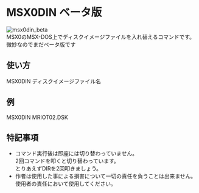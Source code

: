 # MSX0DIN ベータ版
![msx0din_beta](https://github.com/chikuwa-empire/msx0-iot/assets/124578804/cf5d61ef-76e0-4ed0-afdc-a1e733e37f15)<br>
MSX0のMSX-DOS上でディスクイメージファイルを入れ替えるコマンドです。<br>
微妙なのでまだベータ版です<br>
## 使い方
MSX0DIN ディスクイメージファイル名
## 例
MSX0DIN MRIOT02.DSK
## 特記事項
- コマンド実行後は即座には切り替わっていません。<br>
2回コマンドを叩くと切り替わっています。<br>
とりあえずDIRを2回叩きましょう。
- 作者は使用した事による損害について一切の責任を負うことは出来ません。使用者の責任において使用してください。

